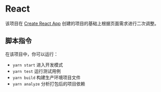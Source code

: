 # React

该项目在 [Create React App](https://github.com/facebook/create-react-app) 创建的项目的基础上根据页面需求进行二次调整。

## 脚本指令

在该项目中，你可以运行：

- `yarn start` 进入开发模式
- `yarn test` 运行测试用例
- `yarn build` 构建生产环境项目文件
- `yarn analyze` 分析打包后的项目依赖
